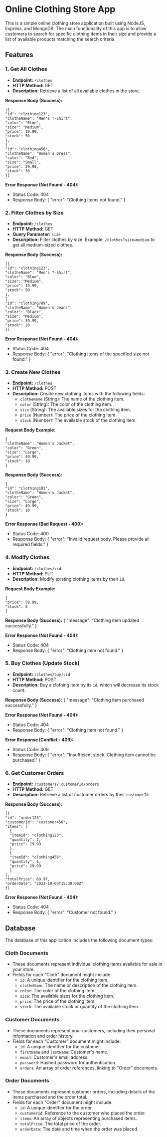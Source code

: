 # Online Clothing Store App

This is a simple online clothing store application built using NodeJS, Express, and MongoDB. The main functionality of this app is to allow customers to search for specific clothing items in their size and provide a list of available products matching the search criteria.

## Features

### 1. Get All Clothes

- **Endpoint:** `/clothes`
- **HTTP Method:** GET
- **Description:** Retrieve a list of all available clothes in the store.

**Response Body (Success):**
```
[{
"id": "clothing123",
"clotheName": "Men's T-Shirt",
"color": "Blue",
"size": "Medium",
"price": 19.99,
"stock": 50
},
{
"id": "clothing456",
"clotheName": "Women's Dress",
"color": "Red",
"size": "Small",
"price": 29.99,
"stock": 30
}]
```
**Error Response (Not Found - 404):**

- Status Code: 404
- Response Body:
  {
  "error": "Clothing items not found."
  }

### 2. Filter Clothes by Size

- **Endpoint:** `/clothes`
- **HTTP Method:** GET
- **Query Parameter:** `size`
- **Description:** Filter clothes by size. Example: `/clothes?size=medium` to get all medium-sized clothes.

**Response Body (Success):**
```
[{
"id": "clothing123",
"clotheName": "Men's T-Shirt",
"color": "Blue",
"size": "Medium",
"price": 19.99,
"stock": 50
},
{
"id": "clothing789",
"clotheName": "Women's Jeans",
"color": "Black",
"size": "Medium",
"price": 39.99,
"stock": 20
}]
```

**Error Response (Not Found - 404):**

- Status Code: 404
- Response Body:
  {
  "error": "Clothing items of the specified size not found."
  }

### 3. Create New Clothes

- **Endpoint:** `/clothes`
- **HTTP Method:** POST
- **Description:** Create new clothing items with the following fields:
  - `clotheName` (String): The name of the clothing item.
  - `color` (String): The color of the clothing item.
  - `size` (String): The available sizes for the clothing item.
  - `price` (Number): The price of the clothing item.
  - `stock` (Number): The available stock of the clothing item.

**Request Body Example:**
```
{
"clotheName": "Women's Jacket",
"color": "Green",
"size": "Large",
"price": 49.99,
"stock": 10
}
```

**Response Body (Success):**
```
{
"id": "clothing101",
"clotheName": "Women's Jacket",
"color": "Green",
"size": "Large",
"price": 49.99,
"stock": 10
}
```

**Error Response (Bad Request - 400):**

- Status Code: 400
- Response Body:
  {
  "error": "Invalid request body. Please provide all required fields."
  }

### 4. Modify Clothes

- **Endpoint:** `/clothes/:id`
- **HTTP Method:** PUT
- **Description:** Modify existing clothing items by their `id`.

**Request Body Example:**
```
{
"price": 59.99,
"stock": 5
}
```

**Response Body (Success):**
{
"message": "Clothing item updated successfully."
}

**Error Response (Not Found - 404):**

- Status Code: 404
- Response Body:
  {
  "error": "Clothing item not found."
  }

### 5. Buy Clothes (Update Stock)

- **Endpoint:** `/clothes/buy/:id`
- **HTTP Method:** POST
- **Description:** Buy a clothing item by its `id`, which will decrease its stock count.

**Response Body (Success):**
{
"message": "Clothing item purchased successfully."
}

**Error Response (Not Found - 404):**

- Status Code: 404
- Response Body:
  {
  "error": "Clothing item not found."
  }

**Error Response (Conflict - 409):**

- Status Code: 409
- Response Body:
  {
  "error": "Insufficient stock. Clothing item cannot be purchased."
  }

### 6. Get Customer Orders

- **Endpoint:** `/customers/:customerId/orders`
- **HTTP Method:** GET
- **Description:** Retrieve a list of customer orders by their `customerId`.

**Response Body (Success):**
```
[{
"id": "order123",
"customerId": "customer456",
"items": [
  {
  "itemId": "clothing123",
  "quantity": 2,
  "price": 19.99
  },
  {
  "itemId": "clothing456",
  "quantity": 1,
  "price": 29.99
  }
],
"totalPrice": 69.97,
"orderDate": "2023-10-05T15:30:00Z"
}]
```

**Error Response (Not Found - 404):**

- Status Code: 404
- Response Body:
  {
  "error": "Customer not found."
  }

## Database

The database of this application includes the following document types:

### Cloth Documents

- These documents represent individual clothing items available for sale in your store.
- Fields for each "Cloth" document might include:
  - `id`: A unique identifier for the clothing item.
  - `clotheName`: The name or description of the clothing item.
  - `color`: The color of the clothing item.
  - `size`: The available sizes for the clothing item.
  - `price`: The price of the clothing item.
  - `stock`: The available stock or quantity of the clothing item.

### Customer Documents

- These documents represent your customers, including their personal information and order history.
- Fields for each "Customer" document might include:
  - `id`: A unique identifier for the customer.
  - `firstName` and `lastName`: Customer's name.
  - `email`: Customer's email address.
  - `password`: Hashed password for authentication.
  - `orders`: An array of order references, linking to "Order" documents.

### Order Documents

- These documents represent customer orders, including details of the items purchased and the order total.
- Fields for each "Order" document might include:
  - `id`: A unique identifier for the order.
  - `customerId`: Reference to the customer who placed the order.
  - `items`: An array of objects representing purchased items.
  - `totalPrice`: The total price of the order.
  - `orderDate`: The date and time when the order was placed.
